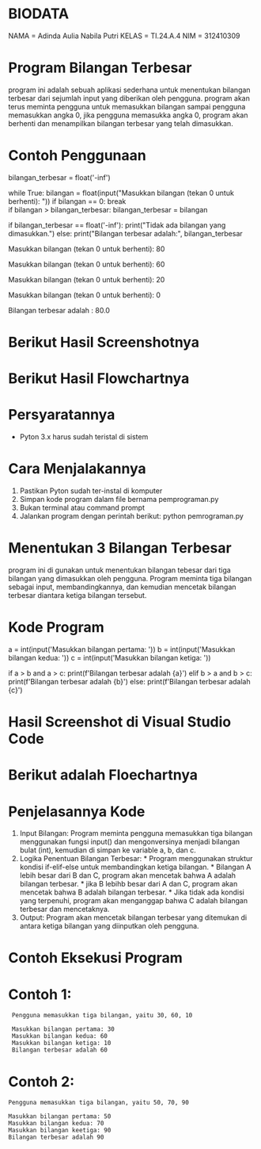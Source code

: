 # BIODATA
NAMA  = Adinda Aulia Nabila Putri
KELAS = TI.24.A.4
NIM   = 312410309

# Program Bilangan Terbesar
program ini adalah sebuah aplikasi sederhana untuk menentukan bilangan terbesar dari sejumlah input yang diberikan oleh pengguna. program akan terus meminta pengguna untuk memasukkan bilangan sampai pengguna memasukkan angka 0, jika pengguna memasukka angka 0, program akan berhenti dan menampilkan bilangan terbesar yang telah dimasukkan.

# Contoh Penggunaan

bilangan_terbesar = float('-inf')  

while True:
    bilangan = float(input("Masukkan bilangan (tekan 0 untuk berhenti): "))
    if bilangan == 0:
        break   
    if bilangan > bilangan_terbesar:
        bilangan_terbesar = bilangan

if bilangan_terbesar == float('-inf'):
    print("Tidak ada bilangan yang dimasukkan.")
else:
    print("Bilangan terbesar adalah:", bilangan_terbesar

    
Masukkan bilangan (tekan 0 untuk berhenti): 80

Masukkan bilangan (tekan 0 untuk berhenti): 60

Masukkan bilangan (tekan 0 untuk berhenti): 20

Masukkan bilangan (tekan 0 untuk berhenti): 0

Bilangan terbesar adalah : 80.0

# Berikut Hasil Screenshotnya 














# Berikut Hasil Flowchartnya















# Persyaratannya 
  * Pyton 3.x harus sudah teristal di sistem

# Cara Menjalakannya 
  1. Pastikan Pyton sudah ter-instal di komputer
  2. Simpan kode program dalam file bernama pemprograman.py
  3. Bukan terminal atau command prompt
  4. Jalankan program dengan perintah berikut:
         python pemrograman.py

# Menentukan 3 Bilangan Terbesar
program ini di gunakan untuk menentukan bilangan tebesar dari tiga bilangan yang dimasukkan oleh pengguna. Program meminta tiga bilangan sebagai input, membandingkannya, dan kemudian mencetak bilangan terbesar diantara ketiga bilangan tersebut.

# Kode Program

a = int(input('Masukkan bilangan pertama: '))
b = int(input('Masukkan bilangan kedua: '))
c = int(input('Masukkan bilangan ketiga: '))

if a > b and a > c:
    print(f'Bilangan terbesar adalah {a}')
elif b > a and b > c:
    print(f'Bilangan terbesar adalah {b}')
else:
    print(f'Bilangan terbesar adalah {c}')

    
# Hasil Screenshot di Visual Studio Code 









# Berikut adalah Floechartnya

















# Penjelasannya Kode
  1. Input Bilangan: Program meminta pengguna memasukkan tiga bilangan menggunakan fungsi input() dan mengonversinya menjadi bilangan bulat (int), 
     kemudian di simpan ke variable a, b, dan c.
  2. Logika Penentuan Bilangan Terbesar:
         * Program menggunakan struktur kondisi if-elif-else untuk membandingkan ketiga bilangan.
         * Bilangan A lebih besar dari B dan C, program akan mencetak bahwa A adalah bilangan terbesar.
         * jika B lebihb besar dari A dan C, program akan mencetak bahwa B adalah bilangan terbesar.
         * Jika tidak ada kondisi yang terpenuhi, program akan menganggap bahwa C adalah bilangan terbesar dan mencetaknya.
  3. Output: Program akan mencetak bilangan terbesar yang ditemukan di antara ketiga bilangan yang diinputkan oleh pengguna.

# Contoh Eksekusi Program
# Contoh 1:
     Pengguna memasukkan tiga bilangan, yaitu 30, 60, 10

     Masukkan bilangan pertama: 30
     Masukkan bilangan kedua: 60
     Masukkan bilangan ketiga: 10
     Bilangan terbesar adalah 60

# Contoh 2:
    Pengguna memasukkan tiga bilangan, yaitu 50, 70, 90

    Masukkan bilangan pertama: 50
    Masukkan bilangan kedua: 70
    Masukkan bilangan keetiga: 90
    Bilangan terbesar adalah 90










